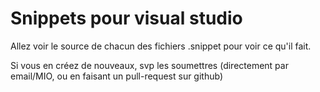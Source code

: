 # Snippets pour visual studio

Allez voir le source de chacun des fichiers .snippet pour voir ce qu'il fait.

Si vous en créez de nouveaux, svp les soumettres (directement par email/MIO, ou en faisant un pull-request sur github)
